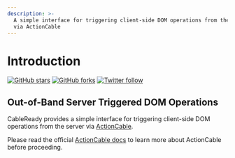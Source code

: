 ```yaml
---
description: >-
  A simple interface for triggering client-side DOM operations from the server
  via ActionCable
---
```


# Introduction

[![GitHub stars](https://img.shields.io/github/stars/hopsoft/cable_ready?style=social)](https://github.com/hopsoft/cable_ready) [![GitHub forks](https://img.shields.io/github/forks/hopsoft/cable_ready?style=social)](https://github.com/hopsoft/cable_ready) [![Twitter follow](https://img.shields.io/twitter/follow/hopsoft?style=social)](https://twitter.com/hopsoft)

## Out-of-Band Server Triggered DOM Operations

CableReady provides a simple interface for triggering client-side DOM operations from the server via [ActionCable](http://guides.rubyonrails.org/action_cable_overview.html).

Please read the official [ActionCable docs](http://guides.rubyonrails.org/action_cable_overview.html) to learn more about ActionCable before proceeding.

